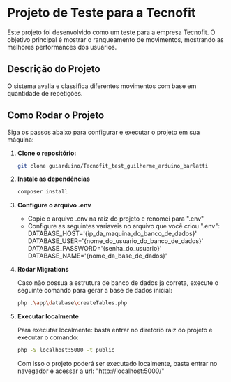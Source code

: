 # Projeto de Teste para a Tecnofit

Este projeto foi desenvolvido como um teste para a empresa Tecnofit. 
O objetivo principal é mostrar o ranqueamento de movimentos, mostrando as melhores performances dos usuários.

## Descrição do Projeto

O sistema avalia e classifica diferentes movimentos com base em quantidade de repetições.

## Como Rodar o Projeto

Siga os passos abaixo para configurar e executar o projeto em sua máquina:

1. **Clone o repositório:**

   ```bash
   git clone guiarduino/Tecnofit_test_guilherme_arduino_barlatti

2. **Instale as dependências**

   ```bash
   composer install

3. **Configure o arquivo .env**

   - Copie o arquivo .env na raiz do projeto e renomei para ".env"
   - Configure as seguintes variaveis no arquivo que você criou ".env":
        DATABASE_HOST='{ip_da_maquina_do_banco_de_dados}'
        DATABASE_USER='{nome_do_usuario_do_banco_de_dados}'
        DATABASE_PASSWORD='{senha_do_usuario}'
        DATABASE_NAME='{nome_da_base_de_dados}'

4. **Rodar Migrations**

   Caso não possua a estrutura de banco de dados ja correta, execute o seguinte comando para gerar a base de dados inicial:
   ```bash
   php .\app\database\createTables.php

5. **Executar localmente**

   Para executar localmente: basta entrar no diretorio raiz do projeto e executar o comando:
   ```bash
   php -S localhost:5000 -t public
   ```
   
   Com isso o projeto poderá ser executado localmente, basta entrar no navegador e acessar a url: "http://localhost:5000/"